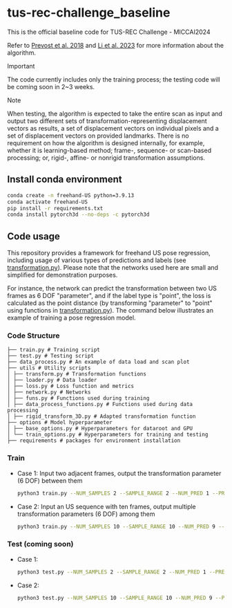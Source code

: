 # tus-rec-challenge_baseline
This is the official baseline code for TUS-REC Challenge - MICCAI2024

Refer to [Prevost et al. 2018](https://doi.org/10.1016/j.media.2018.06.003) and [Li et al. 2023](https://doi.org/10.1109/TBME.2023.3325551) for more information about the algorithm.

> [!IMPORTANT]  
> The code currently includes only the training process; the testing code will be coming soon in 2~3 weeks.

> [!NOTE]  
>When testing, the algorithm is expected to take the entire scan as input and output two different sets of transformation-representing displacement vectors as results, a set of displacement vectors on individual pixels and a set of displacement vectors on provided landmarks. There is no requirement on how the algorithm is designed internally, for example, whether it is learning-based method; frame-, sequence- or scan-based processing; or, rigid-, affine- or nonrigid transformation assumptions. 

## Install conda environment
``` bash
conda create -n freehand-US python=3.9.13
conda activate freehand-US
pip install -r requirements.txt
conda install pytorch3d --no-deps -c pytorch3d
``` 
## Code usage
This repository provides a framework for freehand US pose regression, including usage of various types of predictions and labels (see [transformation.py](https://github.com/QiLi111/tus-rec-challenge_baseline/blob/main/utils/transform.py)). Please note that the networks used here are small and simplified for demonstration purposes.

For instance, the network can predict the transformation between two US frames as 6 DOF "parameter", and if the label type is "point", the loss is calculated as the point distance (by transforming "parameter" to "point" using functions in [transformation.py](https://github.com/QiLi111/tus-rec-challenge_baseline/blob/main/utils/transform.py)). The command below illustrates an example of training a pose regression model. 

### Code Structure
```
├── train.py # Training script 
├── test.py # Testing script 
├── data_process.py # An example of data load and scan plot
├── utils # Utility scripts 
│ ├── transform.py # Transformation functions
│ ├── loader.py # Data loader
│ ├── loss.py # Loss function and metrics
│ ├── network.py # Networks
│ ├── funs.py # Functions used during training
│ ├── data_process_functions.py # Functions used during data processing
│ ├── rigid_transform_3D.py # Adapted transformation function
├── options # Model hyperparameter 
│ ├── base_options.py # Hyperparameters for dataroot and GPU
│ └── train_options.py # Hyperparameters for training and testing
├── requirements # packages for environment installation
```

### Train
* Case 1: Input two adjacent frames, output the transformation parameter (6 DOF) between them
    ``` bash
    python3 train.py --NUM_SAMPLES 2 --SAMPLE_RANGE 2 --NUM_PRED 1 --PRED_TYPE parameter --LABEL_TYPE point --DATA_PATH Path/To/Dataset --FILENAME_CALIB Path/To/Calibration_matrix
    ``` 
* Case 2: Input an US sequence with ten frames, output multiple transformation parameters (6 DOF) among them
    ``` bash
    python3 train.py --NUM_SAMPLES 10 --SAMPLE_RANGE 10 --NUM_PRED 9 --PRED_TYPE parameter --LABEL_TYPE point --DATA_PATH Path/To/Dataset --FILENAME_CALIB Path/To/Calibration_matrix
    ```

### Test (coming soon)
* Case 1:
    ``` bash
    python3 test.py --NUM_SAMPLES 2 --SAMPLE_RANGE 2 --NUM_PRED 1 --PRED_TYPE parameter --LABEL_TYPE point --DATA_PATH Path/To/Dataset --FILENAME_CALIB Path/To/Calibration_matrix
    ``` 
* Case 2:
    ``` bash
    python3 test.py --NUM_SAMPLES 10 --SAMPLE_RANGE 10 --NUM_PRED 9 --PRED_TYPE parameter --LABEL_TYPE point --DATA_PATH Path/To/Dataset --FILENAME_CALIB Path/To/Calibration_matrix
    ``` 

